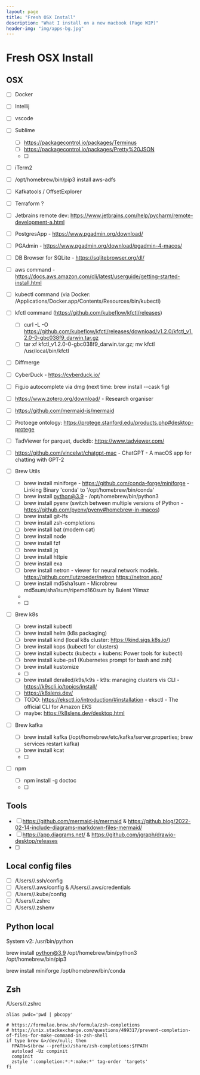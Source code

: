 ```yaml
---
layout: page
title: "Fresh OSX Install"
description: "What I install on a new macbook (Page WIP)"
header-img: "img/apps-bg.jpg"
---
```


<style>
    a { text-decoration: underline; }
</style>
<!-- []()<br />[]() -->


# Fresh OSX Install 

## OSX

- [ ] Docker
- [ ] Intellij
- [ ] vscode
- [ ] Sublime
    - [ ] https://packagecontrol.io/packages/Terminus
    - [ ] https://packagecontrol.io/packages/Pretty%20JSON
    - [ ] 
- [ ] iTerm2
- [ ] /opt/homebrew/bin/pip3 install aws-adfs
- [ ] Kafkatools / OffsetExplorer
- [ ] Terraform ?
- [ ] Jetbrains remote dev: https://www.jetbrains.com/help/pycharm/remote-development-a.html
- [ ] PostgresApp - https://www.pgadmin.org/download/
- [ ] PGAdmin - https://www.pgadmin.org/download/pgadmin-4-macos/
- [ ] DB Browser for SQLite - https://sqlitebrowser.org/dl/
- [ ] aws command - https://docs.aws.amazon.com/cli/latest/userguide/getting-started-install.html
- [ ] kubectl command (via Docker: /Applications/Docker.app/Contents/Resources/bin/kubectl)
- [ ] kfctl command (https://github.com/kubeflow/kfctl/releases) 
    - [ ] curl -L -O https://github.com/kubeflow/kfctl/releases/download/v1.2.0/kfctl_v1.2.0-0-gbc038f9_darwin.tar.gz
    - [ ] tar xf kfctl_v1.2.0-0-gbc038f9_darwin.tar.gz; mv kfctl /usr/local/bin/kfctl
- [ ] Diffmerge
- [ ] CyberDuck - https://cyberduck.io/
- [ ] Fig.io autocomplete via dmg (next time: brew install --cask fig)
- [ ] https://www.zotero.org/download/ - Research organiser
- [ ] https://github.com/mermaid-js/mermaid
- [ ] Protoege ontology: https://protege.stanford.edu/products.php#desktop-protege
- [ ] TadViewer for parquet, duckdb: https://www.tadviewer.com/
- [ ] https://github.com/vincelwt/chatgpt-mac - ChatGPT - A macOS app for chatting with GPT-2
- [ ] Brew Utils
    - [ ] brew install miniforge - https://github.com/conda-forge/miniforge - Linking Binary 'conda' to '/opt/homebrew/bin/conda'
    - [ ] brew install python@3.9 - /opt/homebrew/bin/python3
    - [ ] brew install pyenv (switch between multiple versions of Python - https://github.com/pyenv/pyenv#homebrew-in-macos)
    - [ ] brew install git-lfs
    - [ ] brew install zsh-completions
    - [ ] brew install bat (modern cat)
    - [ ] brew install node
    - [ ] brew install fzf
    - [ ] brew install jq
    - [ ] brew install httpie
    - [ ] brew install exa
    - [ ] brew install netron - viewer for neural network models. https://github.com/lutzroeder/netron https://netron.app/
    - [ ] brew install md5sha1sum - Microbrew md5sum/sha1sum/ripemd160sum by Bulent Yilmaz
    - 

    - [ ] 
- [ ] Brew k8s
    - [ ] brew install kubectl
    - [ ] brew install helm (k8s packaging)
    - [ ] brew install kind (local k8s cluster: https://kind.sigs.k8s.io/)
    - [ ] brew install kops (kubectl for clusters)
    - [ ] brew install kubectx (kubectx + kubens: Power tools for kubectl)
    - [ ] brew install kube-ps1 (Kubernetes prompt for bash and zsh)
    - [ ] brew install kustomize
    - [ ] 
    - [ ] brew install derailed/k9s/k9s - k9s: managing clusters vis CLI - https://k9scli.io/topics/install/
    - [ ] https://k8slens.dev/
    - [ ] TODO: https://eksctl.io/introduction/#installation - eksctl - The official CLI for Amazon EKS
    - [ ] maybe: https://k8slens.dev/desktop.html
- [ ] Brew kafka
    - [ ] brew install kafka (/opt/homebrew/etc/kafka/server.properties; brew services restart kafka)
    - [ ] brew install kcat
    - [ ] 
- [ ] npm
    - [ ] npm install -g doctoc
    - [ ] 


## Tools

- [ ] https://github.com/mermaid-js/mermaid & https://github.blog/2022-02-14-include-diagrams-markdown-files-mermaid/
- [ ] https://app.diagrams.net/ & https://github.com/jgraph/drawio-desktop/releases
- [ ] 


## Local config files

- [ ] /Users/<user>/.ssh/config
- [ ] /Users/<user>/.aws/config & /Users/<user>/.aws/credentials
- [ ] /Users/<user>/.kube/config
- [ ] /Users/<user>/.zshrc
- [ ] /Users/<user>/.zshenv

## Python local

System v2:
    /usr/bin/python

brew install python@3.9
    /opt/homebrew/bin/python3
    /opt/homebrew/bin/pip3


brew install miniforge
    /opt/homebrew/bin/conda


## Zsh

/Users/<user>/.zshrc

```
alias pwdc='pwd | pbcopy'
```


```
# https://formulae.brew.sh/formula/zsh-completions
# https://unix.stackexchange.com/questions/499317/prevent-completion-of-files-for-make-command-in-zsh-shell
if type brew &>/dev/null; then
  FPATH=$(brew --prefix)/share/zsh-completions:$FPATH
  autoload -Uz compinit
  compinit
  zstyle ':completion:*:*:make:*' tag-order 'targets'
fi
```